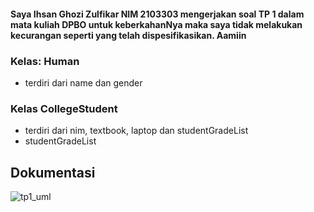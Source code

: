 #### Saya Ihsan Ghozi Zulfikar NIM 2103303 mengerjakan soal TP 1 dalam mata kuliah DPBO untuk keberkahanNya maka saya tidak melakukan kecurangan seperti yang telah dispesifikasikan. Aamiin

### Kelas: Human
* terdiri dari name dan gender

### Kelas CollegeStudent
* terdiri dari nim, textbook, laptop dan studentGradeList
* studentGradeList

## Dokumentasi

![tp1_uml](https://user-images.githubusercontent.com/100748074/224958911-9bdf67cb-5e00-4672-87d2-170982fbda56.png)
